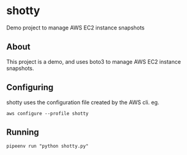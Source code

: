 # shotty
Demo project to manage AWS EC2 instance snapshots

## About

This project is a demo, and uses boto3 to manage AWS EC2 instance snapshots.

## Configuring

shotty uses the configuration file created by the AWS cli. eg.

`aws configure --profile shotty`

## Running

`pipeenv run "python shotty.py"`
